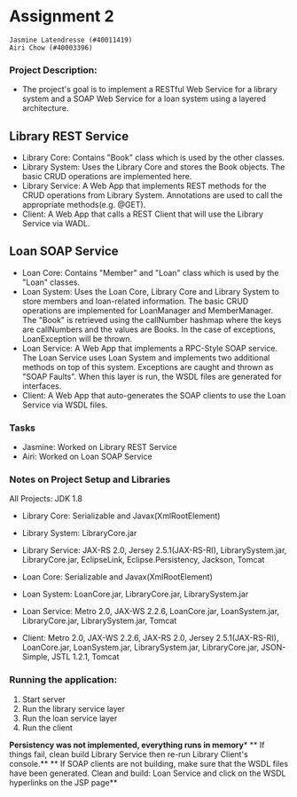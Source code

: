 # Assignment 2
```
Jasmine Latendresse (#40011419)
Airi Chow (#40003396)
```

### Project Description:
- The project's goal is to implement a RESTful Web Service for a library system and a SOAP Web Service for a loan system using a layered architecture.

## Library REST Service
- Library Core: Contains "Book" class which is used by the other classes.
- Library System: Uses the Library Core and stores the Book objects. The basic CRUD operations are implemented here.
- Library Service: A Web App that implements REST methods for the CRUD operations from Library System. Annotations are used to call the appropriate methods(e.g. @GET).
- Client: A Web App that calls a REST Client that will use the Library Service via WADL.

## Loan SOAP Service
- Loan Core: Contains "Member" and "Loan" class which is used by the "Loan" classes.
- Loan System: Uses the Loan Core, Library Core and Library System to store members and loan-related information. The basic CRUD operations are implemented for LoanManager and MemberManager. The "Book" is retrieved using the callNumber hashmap where the keys are callNumbers and the values are Books. In the case of exceptions, LoanException will be thrown.
- Loan Service: A Web App that implements a RPC-Style SOAP service. The Loan Service uses Loan System and implements two additional methods on top of this system. Exceptions are caught and thrown as "SOAP Faults". When this layer is run, the WSDL files are generated for interfaces.
- Client: A Web App that auto-generates the SOAP clients to use the Loan Service via WSDL files.

### Tasks
- Jasmine: Worked on Library REST Service
- Airi: Worked on Loan SOAP Service

### Notes on Project Setup and Libraries
All Projects: JDK 1.8
- Library Core: Serializable and Javax(XmlRootElement)
- Library System: LibraryCore.jar
- Library Service: JAX-RS 2.0, Jersey 2.5.1(JAX-RS-RI), LibrarySystem.jar, LibraryCore.jar, EclipseLink, Eclipse.Persistency, Jackson, Tomcat

- Loan Core: Serializable and Javax(XmlRootElement)
- Loan System: LoanCore.jar, LibraryCore.jar, LibrarySystem.jar
- Loan Service: Metro 2.0, JAX-WS 2.2.6, LoanCore.jar, LoanSystem.jar, LibraryCore.jar, LibrarySystem.jar, Tomcat

- Client: Metro 2.0, JAX-WS 2.2.6, JAX-RS 2.0, Jersey 2.5.1(JAX-RS-RI), LoanCore.jar, LoanSystem.jar, LibrarySystem.jar, LibraryCore.jar, JSON-Simple, JSTL 1.2.1, Tomcat


### Running the application:
1. Start server
2. Run the library service layer
3. Run the loan service layer
4. Run the client

**Persistency was not implemented, everything runs in memory***
** If things fail, clean build Library Service then re-run Library Client's console.**
** If SOAP clients are not building, make sure that the WSDL files have been generated. Clean and build: Loan Service and click on the WSDL hyperlinks on the JSP page**
